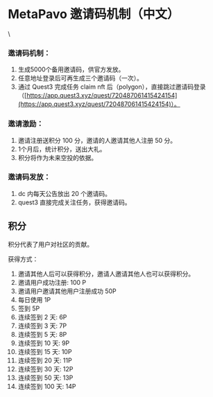 # MetaPavo 邀请码机制（中文）

\


### 邀请码机制：

1. 生成5000个备用邀请码，供官方发放。
2. 任意地址登录后可再生成三个邀请码（一次）。
3. 通过 Quest3 完成任务 claim nft 后（polygon），直接跳过邀请码登录（[https://app.quest3.xyz/quest/720487061415424154](https://app.quest3.xyz/quest/720487061415424154)）。

### 邀请激励：

1. 邀请注册送积分 100 分，邀请的人邀请其他人注册 50 分。
2. 1个月后，统计积分，送出大礼。
3. 积分将作为未来空投的依据。

### 邀请码发放：

1. dc 内每天公告放出 20 个邀请码。
2. quest3 直接完成关注任务，获得邀请码。



## 积分

积分代表了用户对社区的贡献。

获得方式：

1. 邀请其他人后可以获得积分，邀请人邀请其他人也可以获得积分。
2. 邀请用户成功注册: 100 P
3. 邀请用户邀请其他用户注册成功 50P
4. 每日使用 1P
5. 签到 5P
6. 连续签到 2 天: 6P
7. 连续签到 3 天: 7P
8. 连续签到 5 天: 8P
9. 连续签到 10 天: 9P
10. 连续签到 15 天: 10P
11. 连续签到 20 天: 11P
12. 连续签到 30 天: 12P
13. 连续签到 50 天: 13P
14. 连续签到 100 天: 14P
